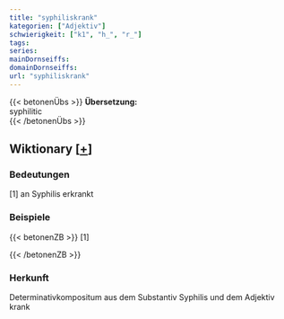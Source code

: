 ```yaml
---
title: "syphiliskrank"
kategorien: ["Adjektiv"]
schwierigkeit: ["k1", "h_", "r_"]
tags:
series:
mainDornseiffs:
domainDornseiffs:
url: "syphiliskrank"
---
```


{{< betonenÜbs >}}
**Übersetzung:**  
syphilitic  
{{< /betonenÜbs >}}

## Wiktionary [[+](https://de.wiktionary.org/wiki/syphiliskrank)]

### Bedeutungen
[1] an Syphilis erkrankt  

### Beispiele
{{< betonenZB >}}
[1]  

{{< /betonenZB >}}
### Herkunft
Determinativkompositum aus dem Substantiv Syphilis und dem Adjektiv krank  


